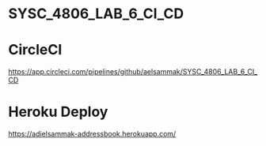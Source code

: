 # SYSC_4806_LAB_6_CI_CD

# CircleCI
https://app.circleci.com/pipelines/github/aelsammak/SYSC_4806_LAB_6_CI_CD

# Heroku Deploy
https://adielsammak-addressbook.herokuapp.com/
